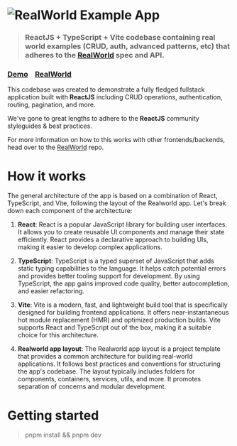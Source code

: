 # ![RealWorld Example App](logo.png)

> ### ReactJS + TypeScript + Vite codebase containing real world examples (CRUD, auth, advanced patterns, etc) that adheres to the [RealWorld](https://github.com/gothinkster/realworld) spec and API.

### [Demo](https://demo.realworld.io/)&nbsp;&nbsp;&nbsp;&nbsp;[RealWorld](https://github.com/gothinkster/realworld)

This codebase was created to demonstrate a fully fledged fullstack application built with **ReactJS** including CRUD operations, authentication, routing, pagination, and more.

We've gone to great lengths to adhere to the **ReactJS** community styleguides & best practices.

For more information on how to this works with other frontends/backends, head over to the [RealWorld](https://github.com/gothinkster/realworld) repo.

# How it works

The general architecture of the app is based on a combination of React, TypeScript, and Vite, following the layout of the Realworld app. Let's break down each component of the architecture:

1. **React**: React is a popular JavaScript library for building user interfaces. It allows you to create reusable UI components and manage their state efficiently. React provides a declarative approach to building UIs, making it easier to develop complex applications.

2. **TypeScript**: TypeScript is a typed superset of JavaScript that adds static typing capabilities to the language. It helps catch potential errors and provides better tooling support for development. By using TypeScript, the app gains improved code quality, better autocompletion, and easier refactoring.

3. **Vite**: Vite is a modern, fast, and lightweight build tool that is specifically designed for building frontend applications. It offers near-instantaneous hot module replacement (HMR) and optimized production builds. Vite supports React and TypeScript out of the box, making it a suitable choice for this architecture.

4. **Realworld app layout**: The Realworld app layout is a project template that provides a common architecture for building real-world applications. It follows best practices and conventions for structuring the app's codebase. The layout typically includes folders for components, containers, services, utils, and more. It promotes separation of concerns and modular development.

# Getting started

> pnpm install && pnpm dev
